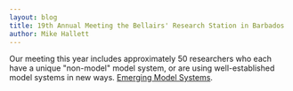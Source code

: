 ```yaml
---
layout: blog
title: 19th Annual Meeting the Bellairs' Research Station in Barbados 
author: Mike Hallett
---
```


Our meeting this year includes approximately 50 researchers who each have
a unique "non-model" model system, or are using well-established model systems in new ways.  [Emerging Model Systems](https://www.mikehallett.science/barbados/).